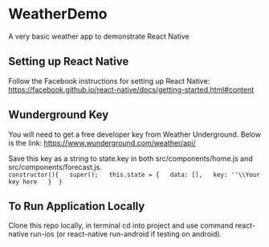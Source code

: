 # WeatherDemo
A very basic weather app to demonstrate React Native

## Setting up React Native
Follow the Facebook instructions for setting up React Native:  
https://facebook.github.io/react-native/docs/getting-started.html#content

## Wunderground Key
You will need to get a free developer key from Weather Underground. Below is the link:
https://www.wunderground.com/weather/api/

Save this key as a string to state.key in both src/components/home.js and src/components/forecast.js.    
`constructor(){  
      super();  
      this.state = {  
        data: [],  
        key: ''\\Your key here  
      } 
  }`


## To Run Application Locally
Clone this repo locally, in terminal cd into project and use command react-native run-ios (or react-native run-android if testing on android).

